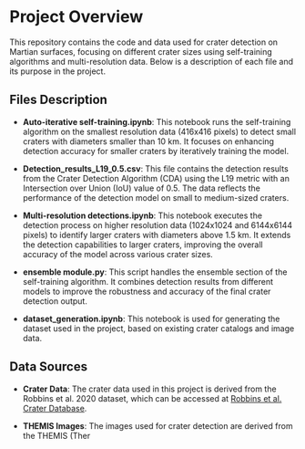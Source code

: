 # Project Overview

This repository contains the code and data used for crater detection on Martian surfaces, focusing on different crater sizes using self-training algorithms and multi-resolution data. Below is a description of each file and its purpose in the project.

## Files Description

- **Auto-iterative self-training.ipynb**: This notebook runs the self-training algorithm on the smallest resolution data (416x416 pixels) to detect small craters with diameters smaller than 10 km. It focuses on enhancing detection accuracy for smaller craters by iteratively training the model.

- **Detection_results_L19_0.5.csv**: This file contains the detection results from the Crater Detection Algorithm (CDA) using the L19 metric with an Intersection over Union (IoU) value of 0.5. The data reflects the performance of the detection model on small to medium-sized craters.

- **Multi-resolution detections.ipynb**: This notebook executes the detection process on higher resolution data (1024x1024 and 6144x6144 pixels) to identify larger craters with diameters above 1.5 km. It extends the detection capabilities to larger craters, improving the overall accuracy of the model across various crater sizes.

- **ensemble module.py**: This script handles the ensemble section of the self-training algorithm. It combines detection results from different models to improve the robustness and accuracy of the final crater detection output.

- **dataset_generation.ipynb**: This notebook is used for generating the dataset used in the project, based on existing crater catalogs and image data.


## Data Sources

- **Crater Data**: The crater data used in this project is derived from the Robbins et al. 2020 dataset, which can be accessed at [Robbins et al. Crater Database](https://agupubs.onlinelibrary.wiley.com/doi/full/10.1029/2011JE003966).
  
- **THEMIS Images**: The images used for crater detection are derived from the THEMIS (Ther
